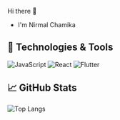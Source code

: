 Hi there 👋
- I'm Nirmal Chamika

## 🔧 Technologies & Tools

![JavaScript](https://img.shields.io/badge/-JavaScript-000?&logo=JavaScript)
![React](https://img.shields.io/badge/-React-000?&logo=React)
![Flutter](https://img.shields.io/badge/-Flutter-000?&logo=Flutter&logoColor=1182c3)

## &#x1f4c8; GitHub Stats

![Top Langs](https://github-readme-stats.vercel.app/api/top-langs/?username=NimaChamika&exclude_repo=NimaChamika.github.io)


<!---
NimaChamika/NimaChamika is a ✨ special ✨ repository because its `README.md` (this file) appears on your GitHub profile.
You can click the Preview link to take a look at your changes.
--->
